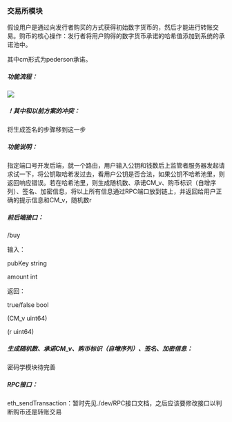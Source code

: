 ### 交易所模块

假设用户是通过向发行者购买的方式获得初始数字货币的，然后才能进行转账交易。购币的核心操作：发行者将用户购得的数字货币承诺的哈希值添加到系统的承诺池中。

其中cm形式为pederson承诺。

##### 功能流程：

![](/img/1.png)

##### ！其中和以前方案的冲突：

将生成签名的步骤移到这一步

##### 功能说明：

指定端口号开发后端，就一个路由，用户输入公钥和钱数后上监管者服务器发起请求试一下，将公钥取哈希发过去，看用户公钥是否合法，如果公钥不哈希池里，则返回响应错误。若在哈希池里，则生成随机数、承诺CM_v、购币标识（自增序列）、签名、加密信息，将以上所有信息通过RPC端口放到链上，并返回给用户正确的提示信息和CM_v，随机数r

##### 前后端接口：

/buy 

输入：

pubKey string

amount int

返回：

true/false bool

(CM_v uint64)

(r uint64)

##### 生成随机数、承诺CM_v、购币标识（自增序列）、签名、加密信息：

密码学模块待完善

##### RPC接口：

eth_sendTransaction：暂时先见./dev/RPC接口文档，之后应该要修改接口以判断购币还是转账交易

